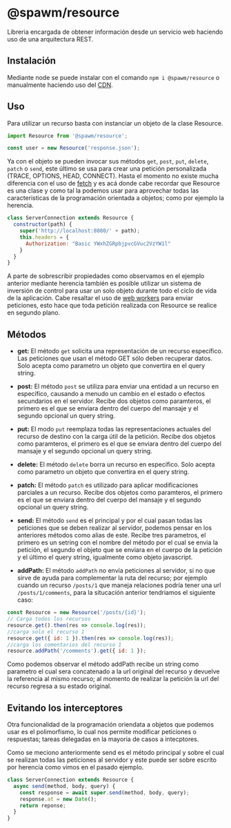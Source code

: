 # @spawm/resource
Libreria encargada de obtener información desde un servicio web haciendo uso de una arquitectura REST.

## Instalación
Mediante node se puede instalar con el comando `npm i @spawm/resource` o manualmente haciendo uso del [CDN](https://unpkg.com/@spawm/resource).

 ## Uso
 Para utilizar un recurso basta con instanciar un objeto de la clase Resource.

```javascript
import Resource from '@spawm/resource';

const user = new Resource('response.json');
```

Ya con el objeto se pueden invocar sus métodos `get`, `post`, `put`, `delete`, `patch` o `send`, este último se usa para crear una petición personalizada (TRACE, OPTIONS, HEAD, CONNECT). Hasta el momento no existe mucha diferencia con el uso de [fetch](https://developer.mozilla.org/es/docs/Web/API/Fetch_API) y es acá donde cabe recordar que Resource es una clase y como tal la podemos usar para aprovechar todas las caracteristicas de la programación orientada a objetos; como por ejemplo la herencia.

```javascript
class ServerConnection extends Resource {
  constructor(path) {
    super('http://localhost:8080/' + path);
    this.headers = {
      Authorization: "Basic YWxhZGRpbjpvcGVuc2VzYW1l"
    }
  }
}
```

A parte de sobrescribir propiedades como observamos en el ejemplo anterior mediante herencia también es posible utilizar un sistema de inversión de control para usar un solo objeto durante todo el ciclo de vida de la aplicación. Cabe resaltar el uso de [web workers](https://developer.mozilla.org/es/docs/Web/Guide/Performance/Usando_web_workers) para enviar peticiones, esto hace que toda petición realizada con Resource se realice en segundo plano.

## Métodos

* **get:** El método `get` solicita una representación de un recurso específico. Las peticiones que usan el método GET sólo deben recuperar datos. Solo acepta como parametro un objeto que convertira en el query string.

* **post:** El método `post` se utiliza para enviar una entidad a un recurso en específico, causando a menudo un cambio en el estado o efectos secundarios en el servidor. Recibe dos objetos como paramteros, el primero es el que se enviara dentro del cuerpo del mansaje y el segundo opcional un query string.

* **put:** El modo `put` reemplaza todas las representaciones actuales del recurso de destino con la carga útil de la petición. Recibe dos objetos como paramteros, el primero es el que se enviara dentro del cuerpo del mansaje y el segundo opcional un query string.

* **delete:** El método `delete` borra un recurso en específico. Solo acepta como parametro un objeto que convertira en el query string.

* **patch:** El método `patch` es utilizado para aplicar modificaciones parciales a un recurso. Recibe dos objetos como paramteros, el primero es el que se enviara dentro del cuerpo del mansaje y el segundo opcional un query string.

* **send:** El método `send` es el principal y por el cual pasan todas las peticiones que se deben realizar al servidor, podemos pensar en los anteriores métodos como alias de este. Recibe tres parametros, el primero es un setring con el nombre del método por el cual se envia la petición, el segundo el objeto que se enviara en el cuerpo de la petición y el último el query string, igualmente como objeto javascript.

* **addPath:** El método `addPath` no envía peticiones al servidor, si no que sirve de ayuda para complementar la ruta del recurso; por ejemplo cuando un recurso `/posts/1` que maneja relaciones podría tener una url `/posts/1/comments`, para la situcación anterior tendriamos el siguiente caso:

```javascript
const Resource = new Resource('/posts/{id}');
// Carga todos los recursos
resource.get().then(res => console.log(res));
//carga solo el recurso 1
resource.get({ id: 1 }).then(res => console.log(res));
//carga los comentarios del recurso 1
resource.addPath('/comments').get({ id: 1 });
```

Como podemos observar el método addPath recibe un string como parametro el cual sera concatenado a la url original del recurso y devuelve la referencia al mismo recurso; al momento de realizar la petición la url del recurso regresa a su estado original.

## Evitando los interceptores
Otra funcionalidad de la programación oriendata a objetos que podemos usar es el polimorfismo, lo cual nos permite modificar peticiones o respuestas; tareas delegadas en la mayoria de casos a intecptores.

Como se meciono anteriormente send es el método principal y sobre el cual se realizan todas las peticiones al servidor y este puede ser sobre escrito por herencia como vimos en el pasado ejemplo.

```javascript
class ServerConnection extends Resource {
  async send(method, body, query) {
    const response = await super.send(method, body, query);
    response.at = new Date();
    return reponse;
  }
}

